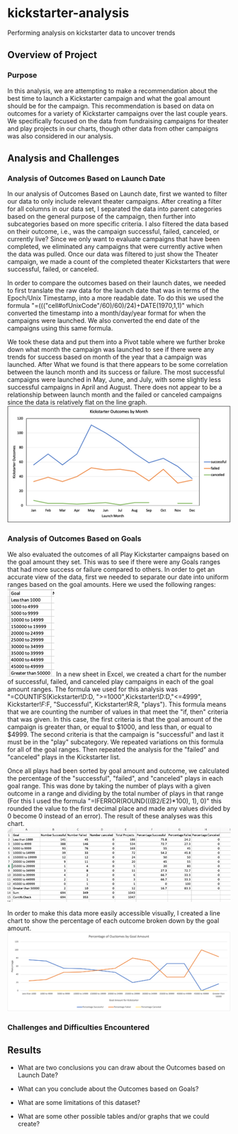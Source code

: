# kickstarter-analysis
Performing analysis on kickstarter data to uncover trends 
## Overview of Project

### Purpose
In this analysis, we are attempting to make a recommendation about the best time to launch a Kickstarter campaign and what the goal amount should be for the campaign. This recommendation is based on data on outcomes for a variety of Kickstarter campaigns over the last couple years. We specifically focused on the data from fundraising campaigns for theater and play projects in our charts, though other data from other campaigns was also considered in our analysis.

## Analysis and Challenges

### Analysis of Outcomes Based on Launch Date
In our analysis of Outcomes Based on Launch date, first we wanted to filter our data to only include relevant theater campaigns.  After creating a filter for all columns in our data set, I separated the data into parent categories based on the general purpose of the campaign, then further into subcategories based on more specific criteria. I also filtered the data based on their outcome, i.e., was the campaign successful, failed, canceled, or currently live? Since we only want to evaluate campaigns that have been completed, we eliminated any campaigns that were currently active when the data was pulled. Once our data was filtered to just show the Theater campaign, we made a count of the completed theater Kickstarters that were successful, failed, or canceled. 

In order to compare the outcomes based on their launch dates, we needed to first translate the raw data for the launch date that was in terms of the Epoch/Unix Timestamp, into a more readable date. To do this we used the formula "=((("cell#ofUnixCode"/60)/60)/24)+DATE(1970,1,1)" which converted the timestamp into a month/day/year format for when the campaigns were launched. We also converted the end date of the campaigns using this same formula. 

We took these data and put them into a Pivot table where we further broke down what month the campaign was launched to see if there were any trends for success based on month of the year that a campaign was launched. After What we found is that there appears to be some correlation between the launch month and its success or failure. The most successful campaigns were launched in May, June, and July, with some slightly less successful campaigns in April and August. There does not appear to be a relationship between launch month and the failed or canceled campaigns since the data is relatively flat on the line graph. ![Theater Outcomes vs. Launch](/Theater_Outcomes_vs_Launch.png)

### Analysis of Outcomes Based on Goals
We also evaluated the outcomes of all Play Kickstarter campaigns based on the goal amount they set. This was to see if there were any Goals ranges that had more success or failure compared to others. In order to get an accurate view of the data, first we needed to separate our date into uniform ranges based on the goal amounts. Here we used the following ranges:
 ![Goal Range Values](/GoalRanges.png)
In a new sheet in Excel, we created a chart for the number of successful, failed, and canceled play campaigns in each of the goal amount ranges. The formula we used for this analysis was "=COUNTIFS(Kickstarter!$D:$D, ">=1000",Kickstarter!$D:$D,"<=4999", Kickstarter!$F:$F, "Successful", Kickstarter!$R:$R, "plays"). This formula means that we are counting the number of values in that meet the "if, then" criteria that was given. In this case, the first criteria is that the goal amount of the campaign is greater than, or equal to $1000, and less than, or equal to $4999. The second criteria is that the campaign is "successful" and last it must be in the "play" subcategory. We repeated variations on this formula for all of the goal ranges. Then repeated the analysis for the "failed" and "canceled" plays in the Kickstarter list. 

Once all plays had been sorted by goal amount and outcome, we calculated the percentage of the "successful", "failed", and "canceled" plays in each goal range. This was done by taking the number of plays with a given outcome in a range and dividing by the total number of plays in that range (For this I used the formula "=IFERROR(ROUND(((B2/E2)*100), 1), 0)" this rounded the value to the first decimal place and made any values divided by 0 become 0 instead of an error). The result of these analyses was this chart.
![Goals vs. Outcomes Chart](/Goals_vs_Outcomes_Chart.png)

In order to make this data more easily accessible visually, I created a line chart to show the percentage of each outcome broken down by the goal amount. 
![Outcomes by Goal](/Outcomes_vs_Goals.png)



### Challenges and Difficulties Encountered

## Results

- What are two conclusions you can draw about the Outcomes based on Launch Date?

- What can you conclude about the Outcomes based on Goals?

- What are some limitations of this dataset?

- What are some other possible tables and/or graphs that we could create?
